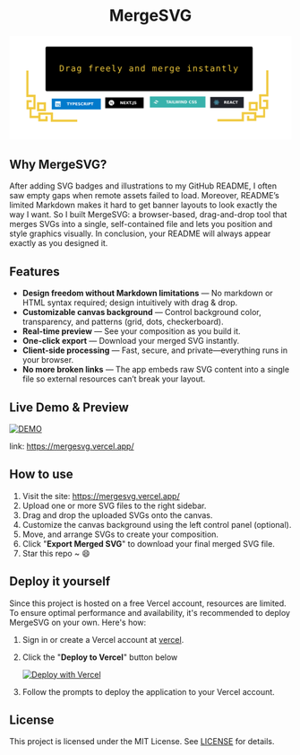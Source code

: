 <p  align="center">
  <h1 align="center">MergeSVG</h1>
</p>

<p align="center">
    <img src="Banner.svg">
</p>

## Why MergeSVG?
After adding SVG badges and illustrations to my GitHub README, I often saw empty gaps when remote assets failed to load. Moreover, README’s limited Markdown makes it hard to get banner layouts to look exactly the way I want. So I built MergeSVG: a browser-based, drag-and-drop tool that merges SVGs into a single, self-contained file and lets you position and style graphics visually. In conclusion, your README will always appear exactly as you designed it.


## Features
- **Design freedom without Markdown limitations** — No markdown or HTML syntax required; design intuitively with drag & drop.
- **Customizable canvas background** — Control background color, transparency, and patterns (grid, dots, checkerboard).
- **Real-time preview** — See your composition as you build it.
- **One-click export** — Download your merged SVG instantly.
- **Client-side processing** — Fast, secure, and private—everything runs in your browser.
- **No more broken links** — The app embeds raw SVG content into a single file so external resources can’t break your layout.

## Live Demo & Preview
[![DEMO](https://github.com/user-attachments/assets/708e1c11-ae52-42a6-8725-a21dadfd6535)](https://mergesvg.vercel.app/)

link: https://mergesvg.vercel.app/

## How to use
1. Visit the site: https://mergesvg.vercel.app/
2. Upload one or more SVG files to the right sidebar.
3. Drag and drop the uploaded SVGs onto the canvas.
4. Customize the canvas background using the left control panel (optional).
5. Move, and arrange SVGs to create your composition.
6. Click "**Export Merged SVG**" to download your final merged SVG file.
7. Star this repo ~ :smile: 

## Deploy it yourself
Since this project is hosted on a free Vercel account, resources are limited. To ensure optimal performance and availability, it's recommended to deploy MergeSVG on your own. Here's how:
1. Sign in or create a Vercel account at [vercel](https://vercel.com/).

2. Click the "**Deploy to Vercel**" button below

    [![Deploy with Vercel](https://vercel.com/button)](https://vercel.com/new/clone?repository-url=https%3A%2F%2Fgithub.com%2FwhiteSHADOW1234%2FMergeSVG)

3. Follow the prompts to deploy the application to your Vercel account.

## License

This project is licensed under the MIT License. See [LICENSE](LICENSE) for details.
